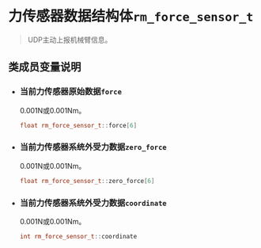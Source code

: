 # 力传感器数据结构体`rm_force_sensor_t`

>UDP主动上报机械臂信息。

## 类成员变量说明

- ### 当前力传感器原始数据`force`

    0.001N或0.001Nm。

    ```C++
    float rm_force_sensor_t::force[6]
    ```

- ### 当前力传感器系统外受力数据`zero_force`

    0.001N或0.001Nm。

    ```C++
    float rm_force_sensor_t::zero_force[6]
    ```

- ### 当前力传感器系统外受力数据`coordinate`

    0.001N或0.001Nm。

    ```C++
    int rm_force_sensor_t::coordinate
    ```
